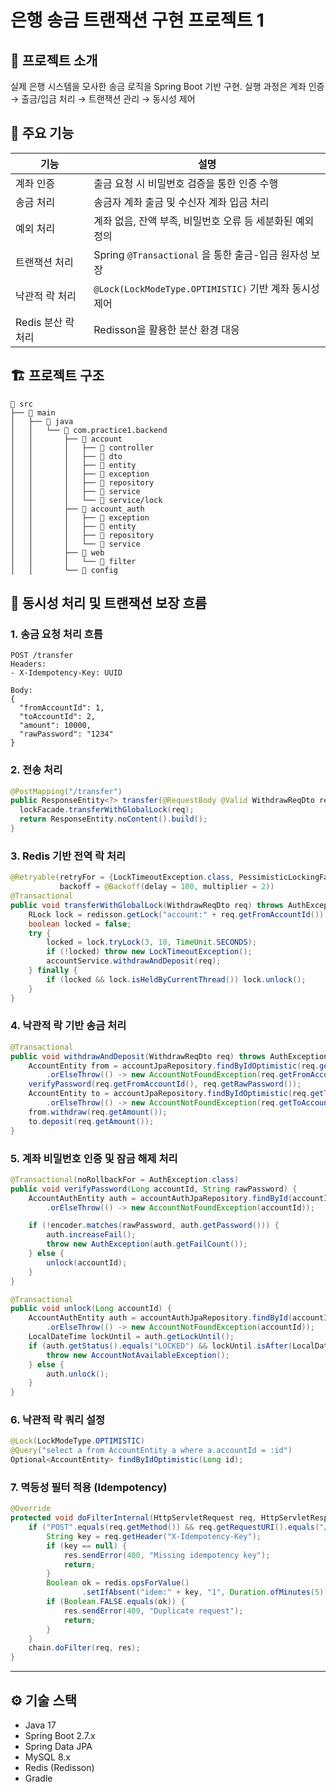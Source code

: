 # 은행 송금 트랜잭션 구현 프로젝트 1

## 📌 프로젝트 소개
실제 은행 시스템을 모사한 송금 로직을 Spring Boot 기반 구현. 
실행 과정은 계좌 인증 → 출금/입금 처리 → 트랜잭션 관리 → 동시성 제어

## 🧩 주요 기능

| 기능 | 설명 |
|------|------|
| 계좌 인증 | 출금 요청 시 비밀번호 검증을 통한 인증 수행 |
| 송금 처리 | 송금자 계좌 출금 및 수신자 계좌 입금 처리 |
| 예외 처리 | 계좌 없음, 잔액 부족, 비밀번호 오류 등 세분화된 예외 정의 |
| 트랜잭션 처리 | Spring `@Transactional` 을 통한 출금-입금 원자성 보장 |
| 낙관적 락 처리 | `@Lock(LockModeType.OPTIMISTIC)` 기반 계좌 동시성 제어 |
| Redis 분산 락 처리 | Redisson을 활용한 분산 환경 대응 |

## 🏗️ 프로젝트 구조

```
📁 src
├── 📁 main
│   ├── 📁 java
│   │   └── 📁 com.practice1.backend
│   │       ├── 📁 account
│   │       │   ├── 📁 controller      
│   │       │   ├── 📁 dto               
│   │       │   ├── 📁 entity             
│   │       │   ├── 📁 exception         
│   │       │   ├── 📁 repository        
│   │       │   ├── 📁 service          
│   │       │   └── 📁 service/lock    
│   │       ├── 📁 account_auth           
│   │       │   ├── 📁 exception
│   │       │   ├── 📁 entity
│   │       │   ├── 📁 repository
│   │       │   └── 📁 service
│   │       ├── 📁 web
│   │       │   └── 📁 filter             
│   │       └── 📁 config
```

## 🔐 동시성 처리 및 트랜잭션 보장 흐름

### 1. 송금 요청 처리 흐름

```http
POST /transfer
Headers:
- X-Idempotency-Key: UUID

Body:
{
  "fromAccountId": 1,
  "toAccountId": 2,
  "amount": 10000,
  "rawPassword": "1234"
}
```

### 2. 전송 처리

```java
@PostMapping("/transfer")
public ResponseEntity<?> transfer(@RequestBody @Valid WithdrawReqDto req ) throws InterruptedException {
  lockFacade.transferWithGlobalLock(req);
  return ResponseEntity.noContent().build();
}
```

### 3. Redis 기반 전역 락 처리

```java
@Retryable(retryFor = {LockTimeoutException.class, PessimisticLockingFailureException.class},
           backoff = @Backoff(delay = 100, multiplier = 2))
@Transactional
public void transferWithGlobalLock(WithdrawReqDto req) throws AuthException, InterruptedException {
    RLock lock = redisson.getLock("account:" + req.getFromAccountId());
    boolean locked = false;
    try {
        locked = lock.tryLock(3, 10, TimeUnit.SECONDS);
        if (!locked) throw new LockTimeoutException();
        accountService.withdrawAndDeposit(req);
    } finally {
        if (locked && lock.isHeldByCurrentThread()) lock.unlock();
    }
}
```

### 4. 낙관적 락 기반 송금 처리

```java
@Transactional
public void withdrawAndDeposit(WithdrawReqDto req) throws AuthException {
    AccountEntity from = accountJpaRepository.findByIdOptimistic(req.getFromAccountId())
        .orElseThrow(() -> new AccountNotFoundException(req.getFromAccountId()));
    verifyPassword(req.getFromAccountId(), req.getRawPassword());
    AccountEntity to = accountJpaRepository.findByIdOptimistic(req.getToAccountId())
        .orElseThrow(() -> new AccountNotFoundException(req.getToAccountId()));
    from.withdraw(req.getAmount());
    to.deposit(req.getAmount());
}
```

### 5. 계좌 비밀번호 인증 및 잠금 해제 처리

```java
@Transactional(noRollbackFor = AuthException.class)
public void verifyPassword(Long accountId, String rawPassword) {
    AccountAuthEntity auth = accountAuthJpaRepository.findById(accountId)
        .orElseThrow(() -> new AccountNotFoundException(accountId));

    if (!encoder.matches(rawPassword, auth.getPassword())) {
        auth.increaseFail();
        throw new AuthException(auth.getFailCount());
    } else {
        unlock(accountId);
    }
}

@Transactional
public void unlock(Long accountId) {
    AccountAuthEntity auth = accountAuthJpaRepository.findById(accountId)
        .orElseThrow(() -> new AccountNotFoundException(accountId));
    LocalDateTime lockUntil = auth.getLockUntil();
    if (auth.getStatus().equals("LOCKED") && lockUntil.isAfter(LocalDateTime.now())) {
        throw new AccountNotAvailableException();
    } else {
        auth.unlock();
    }
}
```

### 6. 낙관적 락 쿼리 설정

```java
@Lock(LockModeType.OPTIMISTIC)
@Query("select a from AccountEntity a where a.accountId = :id")
Optional<AccountEntity> findByIdOptimistic(Long id);
```

### 7. 멱등성 필터 적용 (Idempotency)

```java
@Override
protected void doFilterInternal(HttpServletRequest req, HttpServletResponse res, FilterChain chain) throws IOException, ServletException {
    if ("POST".equals(req.getMethod()) && req.getRequestURI().equals("/transfer")) {
        String key = req.getHeader("X-Idempotency-Key");
        if (key == null) {
            res.sendError(400, "Missing idempotency key");
            return;
        }
        Boolean ok = redis.opsForValue()
                .setIfAbsent("idem:" + key, "1", Duration.ofMinutes(5));
        if (Boolean.FALSE.equals(ok)) {
            res.sendError(409, "Duplicate request");
            return;
        }
    }
    chain.doFilter(req, res);
}
```

---

## ⚙️ 기술 스택

- Java 17
- Spring Boot 2.7.x
- Spring Data JPA
- MySQL 8.x
- Redis (Redisson)
- Gradle
